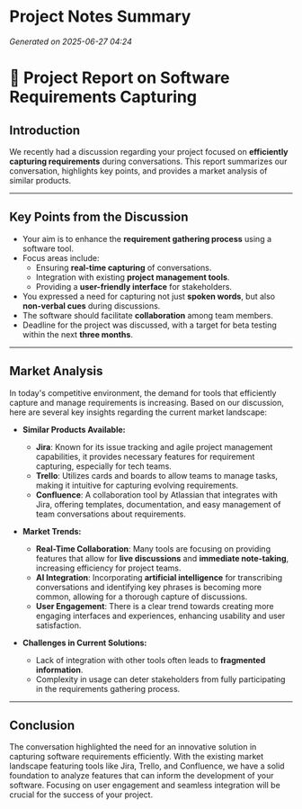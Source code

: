 # Project Notes Summary

*Generated on 2025-06-27 04:24*

# 📄 Project Report on Software Requirements Capturing

## **Introduction**
We recently had a discussion regarding your project focused on **efficiently capturing requirements** during conversations. This report summarizes our conversation, highlights key points, and provides a market analysis of similar products.

---

## **Key Points from the Discussion**
- Your aim is to enhance the **requirement gathering process** using a software tool.
- Focus areas include:
  - Ensuring **real-time capturing** of conversations.
  - Integration with existing **project management tools**.
  - Providing a **user-friendly interface** for stakeholders.
- You expressed a need for capturing not just **spoken words**, but also **non-verbal cues** during discussions.
- The software should facilitate **collaboration** among team members.
- Deadline for the project was discussed, with a target for beta testing within the next **three months**.

---

## **Market Analysis**
In today's competitive environment, the demand for tools that efficiently capture and manage requirements is increasing. Based on our discussion, here are several key insights regarding the current market landscape:

- **Similar Products Available:**
  - **Jira**: Known for its issue tracking and agile project management capabilities, it provides necessary features for requirement capturing, especially for tech teams.
  - **Trello**: Utilizes cards and boards to allow teams to manage tasks, making it intuitive for capturing evolving requirements.
  - **Confluence**: A collaboration tool by Atlassian that integrates with Jira, offering templates, documentation, and easy management of team conversations about requirements.

- **Market Trends:**
  - **Real-Time Collaboration**: Many tools are focusing on providing features that allow for **live discussions** and **immediate note-taking**, increasing efficiency for project teams.
  - **AI Integration**: Incorporating **artificial intelligence** for transcribing conversations and identifying key phrases is becoming more common, allowing for a thorough capture of discussions.
  - **User Engagement**: There is a clear trend towards creating more engaging interfaces and experiences, enhancing usability and user satisfaction.

- **Challenges in Current Solutions:**
  - Lack of integration with other tools often leads to **fragmented information**.
  - Complexity in usage can deter stakeholders from fully participating in the requirements gathering process.

---

## **Conclusion**
The conversation highlighted the need for an innovative solution in capturing software requirements efficiently. With the existing market landscape featuring tools like Jira, Trello, and Confluence, we have a solid foundation to analyze features that can inform the development of your software. Focusing on user engagement and seamless integration will be crucial for the success of your project.